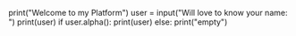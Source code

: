 print("Welcome to my Platform")
user = input("Will love to know your name: ")
print(user)
if user.alpha():
print(user)
else:
print("empty")